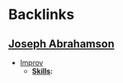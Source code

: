 
# Backlinks
## [Joseph Abrahamson](<Joseph Abrahamson.md>)
- [Improv](<Improv.md>)
    - **[Skills](<Skills.md>):**

